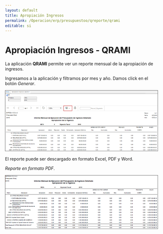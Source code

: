 ```yaml
---
layout: default
title: Apropiación Ingresos
permalink: /Operacion/erp/presupuestoo/qreporte/qrami
editable: si
---
```


# Apropiación Ingresos - QRAMI

La aplicación **QRAMI** permite ver un reporte mensual de la apropiación de ingresos.  

Ingresamos a la aplicación y filtramos por mes y año. Damos click en el botón _Generar_.  


![](qrami.png)

El reporte puede ser descargado en formato Excel, PDF y Word.   

_Reporte en formato PDF_.  

![](qrami1.png)